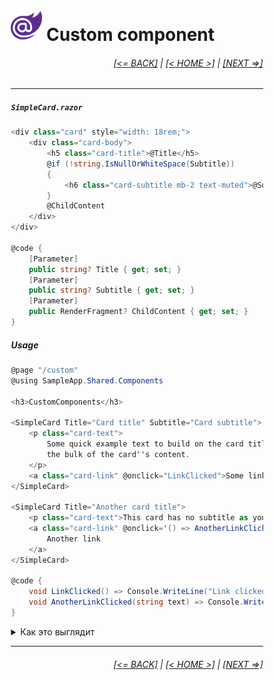 <div style="width:80%; margin-left:10%;">

# <img src="./images/blazor_logo_transparent.png " width="50" /> Custom component

<div style="text-align:right;">

###### [[<= BACK]](03.5.md) | [[< HOME >]](00.1.md) | [[NEXT =>]](05.1.md)

</div>

---

##### `SimpleCard.razor`

```csharp
<div class="card" style="width: 18rem;">
    <div class="card-body">
        <h5 class="card-title">@Title</h5>
        @if (!string.IsNullOrWhiteSpace(Subtitle))
        {
            <h6 class="card-subtitle mb-2 text-muted">@Subtitle</h6>
        }
        @ChildContent
    </div>
</div>

@code {
    [Parameter]
    public string? Title { get; set; }
    [Parameter]
    public string? Subtitle { get; set; }
    [Parameter]
    public RenderFragment? ChildContent { get; set; }
}
```

##### Usage

```csharp
@page "/custom"
@using SampleApp.Shared.Components

<h3>CustomComponents</h3>

<SimpleCard Title="Card title" Subtitle="Card subtitle">
    <p class="card-text">
        Some quick example text to build on the card title and make up
        the bulk of the card''s content.
    </p>
    <a class="card-link" @onclick="LinkClicked">Some link</a>
</SimpleCard>

<SimpleCard Title="Another card title">
    <p class="card-text">This card has no subtitle as you see...</p>
    <a class="card-link" @onclick='() => AnotherLinkClicked("Another link clicked")'>
        Another link
    </a>
</SimpleCard>

@code {
    void LinkClicked() => Console.WriteLine("Link clicked");
    void AnotherLinkClicked(string text) => Console.WriteLine(text);
}
```

<details>
  <summary>Как это выглядит</summary>

<img src="./images/custom.png " width="1200" />

</details>

---

<div style="text-align:right;">

###### [[<= BACK]](03.5.md) | [[< HOME >]](00.1.md) | [[NEXT =>]](05.1.md)

</div>

</div>

